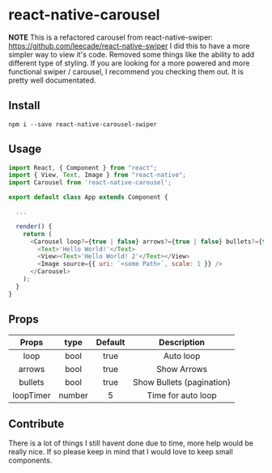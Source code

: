 # react-native-carousel

**NOTE**
This is a refactored carousel from react-native-swiper: https://github.com/leecade/react-native-swiper
I did this to have a more simpler way to view it's code. Removed some things like the ability to add different type of styling.
If you are looking for a more powered and more functional swiper / carousel, I recommend you checking them out. It is pretty well documentated.

## Install

`npm i --save react-native-carousel-swiper`

## Usage

```javascript
import React, { Component } from "react";
import { View, Text, Image } from "react-native";
import Carousel from 'react-native-carousel';

export default class App extends Component {

  ...

  render() {
    return (
      <Carousel loop?={true | false} arrows?={true | false} bullets?={true | false}  loopTimer?={ number } >
        <Text>'Hello World!'</Text>
        <View><Text>'Hello World! 2'</Text></View>
        <Image source={{ uri: `<some Path>`, scale: 1 }} />
      </Carousel>
    );
  }
}
```

## Props

|   Props   |  type  | Default |        Description        |
| :-------: | :----: | :-----: | :-----------------------: |
|   loop    |  bool  |  true   |         Auto loop         |
|  arrows   |  bool  |  true   |        Show Arrows        |
|  bullets  |  bool  |  true   | Show Bullets (pagination) |
| loopTimer | number |    5    |    Time for auto loop     |

## Contribute

There is a lot of things I still havent done due to time, more help would be really nice.
If so please keep in mind that I would love to keep small components.
